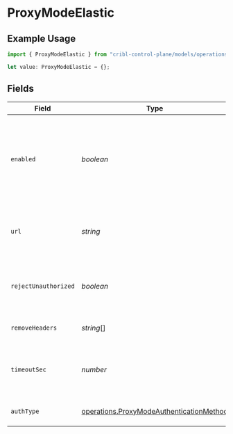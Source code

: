 # ProxyModeElastic

## Example Usage

```typescript
import { ProxyModeElastic } from "cribl-control-plane/models/operations";

let value: ProxyModeElastic = {};
```

## Fields

| Field                                                                                                                                                                                                                     | Type                                                                                                                                                                                                                      | Required                                                                                                                                                                                                                  | Description                                                                                                                                                                                                               |
| ------------------------------------------------------------------------------------------------------------------------------------------------------------------------------------------------------------------------- | ------------------------------------------------------------------------------------------------------------------------------------------------------------------------------------------------------------------------- | ------------------------------------------------------------------------------------------------------------------------------------------------------------------------------------------------------------------------- | ------------------------------------------------------------------------------------------------------------------------------------------------------------------------------------------------------------------------- |
| `enabled`                                                                                                                                                                                                                 | *boolean*                                                                                                                                                                                                                 | :heavy_minus_sign:                                                                                                                                                                                                        | Enable proxying of non-bulk API requests to an external Elastic server. Enable this only if you understand the implications. See [Cribl Docs](https://docs.cribl.io/stream/sources-elastic/#proxy-mode) for more details. |
| `url`                                                                                                                                                                                                                     | *string*                                                                                                                                                                                                                  | :heavy_minus_sign:                                                                                                                                                                                                        | URL of the Elastic server to proxy non-bulk requests to, such as http://elastic:9200                                                                                                                                      |
| `rejectUnauthorized`                                                                                                                                                                                                      | *boolean*                                                                                                                                                                                                                 | :heavy_minus_sign:                                                                                                                                                                                                        | Reject certificates that cannot be verified against a valid CA (such as self-signed certificates)                                                                                                                         |
| `removeHeaders`                                                                                                                                                                                                           | *string*[]                                                                                                                                                                                                                | :heavy_minus_sign:                                                                                                                                                                                                        | List of headers to remove from the request to proxy                                                                                                                                                                       |
| `timeoutSec`                                                                                                                                                                                                              | *number*                                                                                                                                                                                                                  | :heavy_minus_sign:                                                                                                                                                                                                        | Amount of time, in seconds, to wait for a proxy request to complete before canceling it                                                                                                                                   |
| `authType`                                                                                                                                                                                                                | [operations.ProxyModeAuthenticationMethod](../../models/operations/proxymodeauthenticationmethod.md)                                                                                                                      | :heavy_minus_sign:                                                                                                                                                                                                        | Enter credentials directly, or select a stored secret                                                                                                                                                                     |